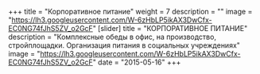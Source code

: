 +++
title = "Корпоративное питание"
weight = 7
description = ""
image = "https://lh3.googleusercontent.com/W-6zHbLP5ikAX3DwCfx-EC0NG74fJhS5ZV_o2GcF"
[slider]
  title = "КОРПОРАТИВНОЕ ПИТАНИЕ" 
  description = "Комплексные обеды в офис, на производство, стройплощадки. Организация питания в социальных учреждениях"
  image = "https://lh3.googleusercontent.com/W-6zHbLP5ikAX3DwCfx-EC0NG74fJhS5ZV_o2GcF"
date = "2015-05-16"
+++
